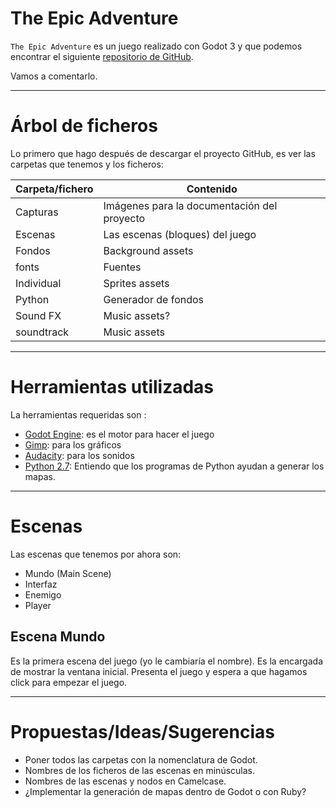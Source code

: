 
# The Epic Adventure

`The Epic Adventure` es un juego realizado con Godot 3 y que podemos encontrar el siguiente [repositorio de GitHub](https://github.com/tidus747/TheEpicAdventure).

Vamos a comentarlo.

---

# Árbol de ficheros

Lo primero que hago después de descargar el proyecto GitHub, es ver las carpetas que tenemos y los ficheros:


| Carpeta/fichero | Contenido |
| --------------- | --------- |
| Capturas        | Imágenes para la documentación del proyecto |
| Escenas         | Las escenas (bloques) del juego |
| Fondos          | Background assets |
| fonts           | Fuentes |
| Individual      | Sprites assets |
| Python          | Generador de fondos |
| Sound FX        | Music assets?|
| soundtrack      | Music assets|

---

# Herramientas utilizadas

La herramientas requeridas son :
* [Godot Engine](https://godotengine.org/): es el motor para hacer el juego
* [Gimp](http://www.gimp.org.es/): para los gráficos
* [Audacity](https://www.audacityteam.org/): para los sonidos
* [Python 2.7](https://www.python.org/download/releases/2.7/): Entiendo que los programas de Python ayudan a generar los mapas.

---

# Escenas

Las escenas que tenemos por ahora son:
* Mundo (Main Scene)
* Interfaz
* Enemigo
* Player

## Escena Mundo

Es la primera escena del juego (yo le cambiaría el nombre). Es la encargada de mostrar la ventana inicial. Presenta el juego y espera a que hagamos click para empezar el juego.

---

# Propuestas/Ideas/Sugerencias

* Poner todos las carpetas con la nomenclatura de Godot.
* Nombres de los ficheros de las escenas en minúsculas.
* Nombres de las escenas y nodos en Camelcase.
* ¿Implementar la generación de mapas dentro de Godot o con Ruby?
